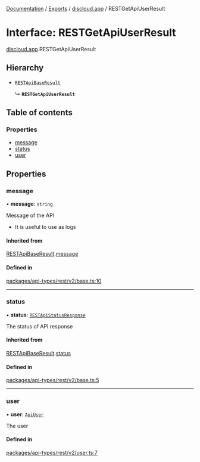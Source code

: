 [Documentation](../README.md) / [Exports](../modules.md) / [discloud.app](../modules/discloud_app.md) / RESTGetApiUserResult

# Interface: RESTGetApiUserResult

[discloud.app](../modules/discloud_app.md).RESTGetApiUserResult

## Hierarchy

- [`RESTApiBaseResult`](discloud_app.RESTApiBaseResult.md)

  ↳ **`RESTGetApiUserResult`**

## Table of contents

### Properties

- [message](discloud_app.RESTGetApiUserResult.md#message)
- [status](discloud_app.RESTGetApiUserResult.md#status)
- [user](discloud_app.RESTGetApiUserResult.md#user)

## Properties

### message

• **message**: `string`

Message of the API
- It is useful to use as logs

#### Inherited from

[RESTApiBaseResult](discloud_app.RESTApiBaseResult.md).[message](discloud_app.RESTApiBaseResult.md#message)

#### Defined in

[packages/api-types/rest/v2/base.ts:10](https://github.com/discloud/discloud.app/blob/78281f4/packages/api-types/rest/v2/base.ts#L10)

___

### status

• **status**: [`RESTApiStatusResponse`](../modules/discloud_app.md#restapistatusresponse)

The status of API response

#### Inherited from

[RESTApiBaseResult](discloud_app.RESTApiBaseResult.md).[status](discloud_app.RESTApiBaseResult.md#status)

#### Defined in

[packages/api-types/rest/v2/base.ts:5](https://github.com/discloud/discloud.app/blob/78281f4/packages/api-types/rest/v2/base.ts#L5)

___

### user

• **user**: [`ApiUser`](discloud_app.ApiUser.md)

The user

#### Defined in

[packages/api-types/rest/v2/user.ts:7](https://github.com/discloud/discloud.app/blob/78281f4/packages/api-types/rest/v2/user.ts#L7)
